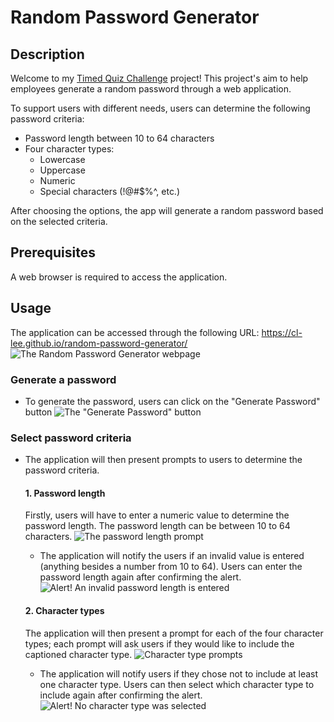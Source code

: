 # Random Password Generator
## Description
Welcome to my [Timed Quiz Challenge](https://cl-lee.github.io/timed-quiz-challenge/) project! This project's aim to help employees generate a random password through a web application. 

To support users with different needs, users can determine the following password criteria:
- Password length between 10 to 64 characters
- Four character types:
    - Lowercase
    - Uppercase
    - Numeric
    - Special characters (!@#$%^, etc.)

After choosing the options, the app will generate a random password based on the selected criteria.

## Prerequisites
A web browser is required to access the application.

## Usage
The application can be accessed through the following URL: https://cl-lee.github.io/random-password-generator/  
![The Random Password Generator webpage](./assets/landing-page.png)  

### Generate a password
- To generate the password, users can click on the "Generate Password" button 
![The "Generate Password" button](./assets/generate-password.png)

### Select password criteria
- The application will then present prompts to users to determine the password criteria. 

    #### 1. Password length
    Firstly, users will have to enter a numeric value to determine the password length. The password length can be between 10 to 64 characters.
    ![The password length prompt](./assets/password-length.png)
    - The application will notify the users if an invalid value is entered (anything besides a number from 10 to 64). Users can enter the password length again after confirming the alert.
    ![Alert! An invalid password length is entered](./assets/invalid-password-length.png)

    #### 2. Character types
    The application will then present a prompt for each of the four character types; each prompt will ask users if they would like to include the captioned character type. 
    ![Character type prompts](./assets/character-types.png)
    - The application will notify users if they chose not to include at least one character type. Users can then select which character type to include again after confirming the alert.
    ![Alert! No character type was selected](./assets/character-type-error.png)